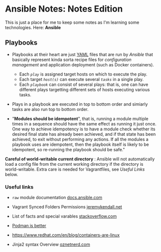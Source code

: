 # Ansible Notes: Notes Edition
This is just a place for me to keep some notes as I'm learning some technologies. Here: 
**Ansible**
## Playbooks
* Playbooks at their heart are just [YAML](https://docs.ansible.com/ansible/latest/reference_appendices/YAMLSyntax.html#yaml-syntax) files that are run by *Ansible* that basically represent kinda sorta recipe files for _configuration management_  and application deployment (such as Docker containers).
    * Each _`play`_ is assigned target hosts on which to execute the play.
    * Each target _`host(s)`_ can execute several _`tasks`_ in a single play.
    * Each _`playbook`_ can consist of several plays: that is, one can have different plays targetting different sets of hosts executing various tasks. 
* Plays in a playbook are executed in top to bottom order and simiarly tasks are also run top to bottom order.

* "**Modules should be idempotent**", that is, running a module multiple times in a sequence should have the same effect as running it just once. One way to achieve idempotency is to have a module check whether its desired final state has already been achieved, and if that state has been achieved, to exit without performing any actions. If all the modules a playbook uses are idempotent, then the playbook itself is likely to be idempotent, so re-running the playbook should be safe." 

**Careful of world-writable current directory** : Ansible will not automatically load a config file from the current working directory if the directory is world-writable. Extra care is needed for Vagrantfiles, see _Useful Links_ below.


### Useful links 

* `raw` module documentation [docs.ansible.com](https://docs.ansible.com/ansible/latest/modules/raw_module.html#raw-module)

* Vagrant Synced Folders Permissions [jeremykendall.net](https://jeremykendall.net/2013/08/09/vagrant-synced-folders-permissions)
  
* List of facts and special varables [stackoverflow.com](https://stackoverflow.com/questions/18839509/where-can-i-get-a-list-of-ansible-pre-defined-variables)

* [Podman is better](https://dwalsh.fedorapeople.org/ReplacingDockerWithPodman.pdf)

* https://www.redhat.com/en/blog/containers-are-linux

* Jinja2 syntax Overview [oznetnerd.com](http://www.oznetnerd.com/jinja2-overview/)